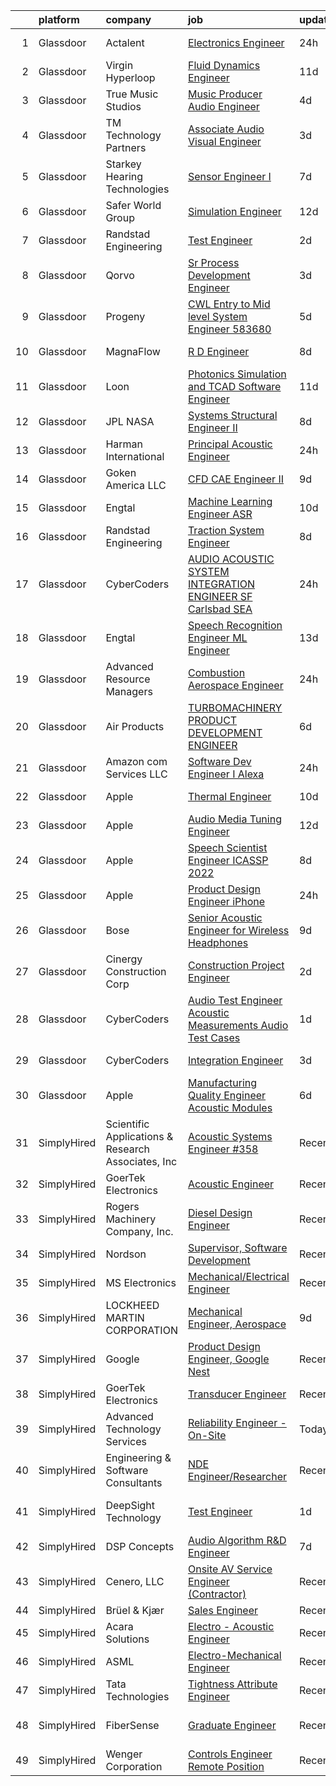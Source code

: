 

|    | platform    | company                                            | job                                                                                                                                                                                                                                                                                                                                                                                                                                                                                                                                                                                                                                                                                                                                                                                                                                                                                                                                                                                                                                                                                                                                                                                                                                                                                                                                                                                                                                  | update_time   | location                  |
|---:|:------------|:---------------------------------------------------|:-------------------------------------------------------------------------------------------------------------------------------------------------------------------------------------------------------------------------------------------------------------------------------------------------------------------------------------------------------------------------------------------------------------------------------------------------------------------------------------------------------------------------------------------------------------------------------------------------------------------------------------------------------------------------------------------------------------------------------------------------------------------------------------------------------------------------------------------------------------------------------------------------------------------------------------------------------------------------------------------------------------------------------------------------------------------------------------------------------------------------------------------------------------------------------------------------------------------------------------------------------------------------------------------------------------------------------------------------------------------------------------------------------------------------------------|:--------------|:--------------------------|
|  1 | Glassdoor   | Actalent                                           | [Electronics Engineer](https://www.glassdoor.com/partner/jobListing.htm?pos=117&ao=1110586&s=58&guid=00000181e1bd2d22a67b646737ce0450&src=GD_JOB_AD&t=SR&vt=w&ea=1&cs=1_a0f95397&cb=1657349681044&jobListingId=1007993992996&cpc=FD1C1DA32C38CFA7&jrtk=3-0-1g7grqba5i7n0801-1g7grqbahg2q6800-fdca7be9791c6d91--6NYlbfkN0ChYVx_I3yfZ_JDY3EFoivtqvi_stwnZ_kRt8Dowt_l_d1ydueao4NE-oUleRJ4yhjjaCXkLI6TM5SYnyHcA3bpY4C8sW-Te_wnZsZyggvTWR_945mmNxkFey5b-fTPWV4og34oVTZJA-HSzyUeXs1O-gGNWcbIZUgM8w35FISNkHYHJtwLbd3brqGH-x54s9QVogV3mBg8rmA80Sx1QsIIAH155qxmYsZ3jHYzbrdxGm02a613pK0gvV__7Z0Lf86Kdf1Nw1yka38gwy-LDPDRGettezvl4NvsVbtOoBesrUO4hFU-8kaWXxbu7p4kD1-4Ecjm6oUYBL1PFxKY-0Tlu5FkJ4DLUGxnMm5EMn9Yz7Z3xne-nkqLFL0J_UJq6oGxhz19El6anUfxLvgZQss0EWOfXcCYC4Z3bESKsk8itAak7--KQABvUfKvbu2j8ZDjrV8eQ7XBVftMurJ-exwzYzRjsav-ceZEm-GXdgFAINCRBzfX2zHjeoBpkMX8zjew57o2P_Tf7yEXtirgd_8Jvzh_337Dv4Fen5CZxxTRKjef7HcbgULhWvb-DTidAd7AfB5DkRbvGDrcnPQdj23K8o6h9hEw0uqo_JhJn3OyN6heZOcj4fcJN_gpEvFDKtGingY216ISipg8vFF20Gyud9N3lyhSvLgv_my4-fFZtIZm3KN6pmnzHT7M9VQ9Lt0dvl1D8PNzPZ3U4iWNX3LYCKG0mhAD5I92MLnQr2NKIyinE7CXv3qdrFIy0mOAOo6VbmH59TVdgFmzrVYjEXTsfT57wJCTQ0oSpHep4IbJsADh5v4T8PF0ZMOMDgxtSzemD-WgxtDi0RiwiOWjh39BhTi57jcsxDdX4Ufm60qzaQuaKo0gb7BKcTpdztFwxb1R06CNHRG3Q6mWocVyBRONN9zjP3om0k1hsuUrCPzRE-Jv_p5VdlI-wjPwmlF6tPTv9-aa-cX7aU1uhBNYYofAbNFasA5zW0AL62cJVpHGBA%3D%3D)                                                          | 24h           | Liverpool, NY             |
|  2 | Glassdoor   | Virgin Hyperloop                                   | [Fluid Dynamics Engineer](https://www.glassdoor.com/partner/jobListing.htm?pos=123&ao=1136043&s=58&guid=00000181e1bd2d22a67b646737ce0450&src=GD_JOB_AD&t=SR&vt=w&cs=1_463f0501&cb=1657349681045&jobListingId=1007966824044&jrtk=3-0-1g7grqba5i7n0801-1g7grqbahg2q6800-b202c1182edc898d-)                                                                                                                                                                                                                                                                                                                                                                                                                                                                                                                                                                                                                                                                                                                                                                                                                                                                                                                                                                                                                                                                                                                                             | 11d           | Los Angeles, CA           |
|  3 | Glassdoor   | True Music Studios                                 | [Music Producer Audio Engineer](https://www.glassdoor.com/partner/jobListing.htm?pos=107&ao=1110586&s=58&guid=00000181e1bd2d22a67b646737ce0450&src=GD_JOB_AD&t=SR&vt=w&ea=1&cs=1_9fcd98f9&cb=1657349681043&jobListingId=1007982844153&cpc=0C139D4CAD5A6DB2&jrtk=3-0-1g7grqba5i7n0801-1g7grqbahg2q6800-e9ad603f9e1e1b90--6NYlbfkN0Cclaa377q9GeGOs9YARfq_eCDzB33vFgKlz5yYjo8czEdQQh3p8lYfEptMOoQyBJ7vsIfvVrQSJWNSSVEZI10H-7dZwhNuTLvz-qEP_0j4K4QBnJ4CqLCnpYSlWHbBS4qIZQgqN5MCnUg--oZJjHYXCubqSoCaROBEaetwyPCIiDI7YfS0l3UIgBx9lj3JYF0xVTu3f-RjV5TQcLIGZnQtYcZSwQoY6GDnRGJU0tfWq9Ki123vMcN19yzrhbhOJ-iojrAbRzFrbocg_AiVUKn79NBAUSDacfQx30AJStcllWmT1s5Y1QWWnH-O9VPADrgXMgAni0YQGP3_qi0npmrdHHbR_Fd43L_pxguvN2vBCwRMWLJ0j8qIyaVg-0xLLrv0WrINNKcmhQBU_i9Q4XST4gKVxHLzOMJ4iqpQA6dFKIdI8e9lW5PKygu_DTpEKkLeAJo0qWYJrMdqcIZSOkom2lxHSZcfT25TZJqVEcfRD4yRPljxv52WW1Ubo7Tp3Yz02szncF0HIQ%3D%3D)                                                                                                                                                                                                                                                                                                                                                                                                                                                                                                                                                 | 4d            | Smithfield, RI            |
|  4 | Glassdoor   | TM Technology Partners                             | [Associate  Audio Visual Engineer](https://www.glassdoor.com/partner/jobListing.htm?pos=125&ao=1136043&s=58&guid=00000181e1bd2d22a67b646737ce0450&src=GD_JOB_AD&t=SR&vt=w&cs=1_d50b6cf0&cb=1657349681045&jobListingId=1007985056122&jrtk=3-0-1g7grqba5i7n0801-1g7grqbahg2q6800-ae2dfae912fb5acc-)                                                                                                                                                                                                                                                                                                                                                                                                                                                                                                                                                                                                                                                                                                                                                                                                                                                                                                                                                                                                                                                                                                                                    | 3d            | Remote                    |
|  5 | Glassdoor   | Starkey Hearing Technologies                       | [Sensor Engineer I](https://www.glassdoor.com/partner/jobListing.htm?pos=121&ao=1136043&s=58&guid=00000181e1bd2d22a67b646737ce0450&src=GD_JOB_AD&t=SR&vt=w&cs=1_89440aec&cb=1657349681044&jobListingId=1007977207720&jrtk=3-0-1g7grqba5i7n0801-1g7grqbahg2q6800-c9d9f3aad965f5e4-)                                                                                                                                                                                                                                                                                                                                                                                                                                                                                                                                                                                                                                                                                                                                                                                                                                                                                                                                                                                                                                                                                                                                                   | 7d            | Eden Prairie, MN          |
|  6 | Glassdoor   | Safer World Group                                  | [Simulation Engineer](https://www.glassdoor.com/partner/jobListing.htm?pos=104&ao=1110586&s=58&guid=00000181e1bd2d22a67b646737ce0450&src=GD_JOB_AD&t=SR&vt=w&ea=1&cs=1_cebec58a&cb=1657349681042&jobListingId=1007964945990&cpc=18C9CE28155C17C5&jrtk=3-0-1g7grqba5i7n0801-1g7grqbahg2q6800-96d226286c2f12c7--6NYlbfkN0DvYPAl5zQckMjk68bMvNfDPIAiKfADaYvAaxNfpCBdTYpuIx1McXjkqe6tCDHWi3ljEtOII_knDjEusKJI7K3G0sC_lSDv-ZEOXI1Iv2DsD1CYQVfOUYJt-ETIZTyU9mKS-ff0IcxA4pNjwZKL7zX3GTjAeYjTs8KHYuoV3tvcOoiTFalxrcqwDf2K9u7BKw04AaaYPMKSQrAa1OvJFNcLgMiHTQ9DmtIu5I2yzcwvykGefCSbpEJUnmaUhiUIo71vCylDn4hXKE0RIpa-ZkV55ru-7mjRUxQNaHExAtXjoNcp9gapxcU5mZPFX7-sIa4L-eRFHNwpZAoVbPTPYCRsGOT2GKQU2Eokg170v_0Cobm35YGrmTqt1UJETZRlk-VZxVnMrGWUcCD8w5wieCW2FsWJ-8_lqOFqwoD3xesO1CsG5yUGaQQcBJJkuln9DaFWojnqC9x2Tb_4T6YSIexzx4tTp1fcvH3xwxxGhVvzSoXDofzm7n7JWS8Q0wZdnvU%3D)                                                                                                                                                                                                                                                                                                                                                                                                                                                                                                                                                                         | 12d           | Mahwah, NJ                |
|  7 | Glassdoor   | Randstad Engineering                               | [Test Engineer](https://www.glassdoor.com/partner/jobListing.htm?pos=113&ao=1110586&s=58&guid=00000181e1bd2d22a67b646737ce0450&src=GD_JOB_AD&t=SR&vt=w&ea=1&cs=1_9a368fdd&cb=1657349681044&jobListingId=1007987864467&cpc=3DB599BF2F4828F0&jrtk=3-0-1g7grqba5i7n0801-1g7grqbahg2q6800-d97b2e97ce92950c--6NYlbfkN0BDx217eft1lC7uqItkaModCFPNh_e0lnHdKkvEJecXwu4gIqA7CFTnvSYR8MShG5Y1WihNtT4NjKj82PUl6RfqF8WWcK5kgAM0E3Ql3LdTzHDKqViLZN5xr66GgksX6_kOtbjxQ_n6en1OOHgEmABqs_h6ymwHvB23j5OXUYgulk5Qkuztf_5fGy0tTz0JQb7isXTEfZaVxJzxwew-lvflc8sZKtSSIM8ytnTSJcA6jRaFNlVNJAhAL_WNrH3TEtAAqhju9JNuICDJWhjRLl18Bd0K5ZhwnfNJtOpU-tl2x52-Hn4L7VtJZOWmyeVqTrxVaEqBnVQ0CjM7rNTBmbbfGKmAZLieVXQ1Pt05E1dNN8spD26YxG7xsuC67PTV6lhOQu27_rBegeAYdfUqnyXfI6m99ghGtBVooxNkLzppf8h7Il0m7vVPrL-JNgS5k415eDz95J4gIdmNPVoGmL6NEU8auckY2hdH48-GMa9BAU6Lg6d47v1oJn2GN0YAHna3zUV70cgAVmGb3UDuRs85r0vWx2WzFJlQAC2oY7HGYcQLBcTPI6D2Kc3d1WoqRUSy79tXeYzD2LsRbObVte20uy_bA0p5J9dpaVCF5BBSHUFdtf13cMq2vXuoXlHNTg9nXf76qQwp9g%3D%3D)                                                                                                                                                                                                                                                                                                                                                                                                                                 | 2d            | Lithia Springs, GA        |
|  8 | Glassdoor   | Qorvo                                              | [Sr Process Development Engineer](https://www.glassdoor.com/partner/jobListing.htm?pos=128&ao=1136043&s=58&guid=00000181e1bd2d22a67b646737ce0450&src=GD_JOB_AD&t=SR&vt=w&cs=1_62886660&cb=1657349681045&jobListingId=1007985912931&jrtk=3-0-1g7grqba5i7n0801-1g7grqbahg2q6800-0999cb6dde52ed79-)                                                                                                                                                                                                                                                                                                                                                                                                                                                                                                                                                                                                                                                                                                                                                                                                                                                                                                                                                                                                                                                                                                                                     | 3d            | Greensboro, NC            |
|  9 | Glassdoor   | Progeny                                            | [CWL Entry to Mid level System Engineer  583680 ](https://www.glassdoor.com/partner/jobListing.htm?pos=120&ao=1136043&s=58&guid=00000181e1bd2d22a67b646737ce0450&src=GD_JOB_AD&t=SR&vt=w&cs=1_acbb8d28&cb=1657349681044&jobListingId=1007980910405&jrtk=3-0-1g7grqba5i7n0801-1g7grqbahg2q6800-1d702f5a74bb2e80-)                                                                                                                                                                                                                                                                                                                                                                                                                                                                                                                                                                                                                                                                                                                                                                                                                                                                                                                                                                                                                                                                                                                     | 5d            | Manassas, VA              |
| 10 | Glassdoor   | MagnaFlow                                          | [R D Engineer](https://www.glassdoor.com/partner/jobListing.htm?pos=101&ao=1110586&s=58&guid=00000181e1bd2d22a67b646737ce0450&src=GD_JOB_AD&t=SR&vt=w&cs=1_7b7f5480&cb=1657349681042&jobListingId=1007975497174&cpc=A47415DDCBEBC78E&jrtk=3-0-1g7grqba5i7n0801-1g7grqbahg2q6800-de300a51145811f4--6NYlbfkN0C38BWpw3EBzI29jt_AbLJgXCBMBrbC6QbXpjXhG4qlugkjjCBYCZJb2J-DLr_tjlrJYi7z2ecRbfFPeor0jyUh5wVywVcPXUrZTMcXWiMRMNx4Hn-FgfgKJMJ9Fdj6rOQohYO9Btxs-gBvV0zBUMWhTExYqB3Gi4k9SxN2uT3bfHRzxMfDwU_iDILLkUdG9yR3_3kPjzZCqKbSEPfDh3D2NetvfIsaH1JmANqGvUkbsJaEGkWoh2bA8y0WRO61uFNuBh0a331ExplDZ6zXg0opvx-8_xIBLZP7kk33eKJLMjFdu1aGBKZGkNwogqm6ExuaORDr-NgR3P3HLg2K-QKoK0jCqRY9K2yzsiHmy-9fwoCzD6K6PY26WQMnQI_to6MrARN5gBa-ZQll0VVIzVGA3jfQmTI1Myxs_CVkTcs_j7wnLVO-3tXk0JoCmFHoNBhzZBdSlVeTu3ClxmgWH-zicTfrYyLI9_p6jf35WoNuXe_OFTegqHchpwjpNQ3FBmmZx2CE4SBQjqo6GjHMLFP9VXCxoLVZEjPIR5q1Lx0pnB425A0FHEr2dAF317k9OeBw2Gm2PdORcROen8epWZq62zhDfAHj2m1N_rB8j9fsUX5z4757bpXxUqQv4mR7FMl1kfBVMbqBPxEl4LeJ4aff8385ZyLk9eqEUW14fSYOJj4y9H_6LkpetnQwIq1MKW7obTao-jtufiiUsV0WAH9iOHuC_S8ztXOMCAWhRQ3VKyz8zYMbeTn8)                                                                                                                                                                                                                                                                                                                                   | 8d            | Oceanside, CA             |
| 11 | Glassdoor   | Loon                                               | [Photonics Simulation and TCAD Software Engineer](https://www.glassdoor.com/partner/jobListing.htm?pos=126&ao=1136043&s=58&guid=00000181e1bd2d22a67b646737ce0450&src=GD_JOB_AD&t=SR&vt=w&cs=1_c3e8a9da&cb=1657349681045&jobListingId=1007967713111&jrtk=3-0-1g7grqba5i7n0801-1g7grqbahg2q6800-05def694d8b75cac-)                                                                                                                                                                                                                                                                                                                                                                                                                                                                                                                                                                                                                                                                                                                                                                                                                                                                                                                                                                                                                                                                                                                     | 11d           | Mountain View, CA         |
| 12 | Glassdoor   | JPL NASA                                           | [Systems Structural Engineer II](https://www.glassdoor.com/partner/jobListing.htm?pos=130&ao=1136043&s=58&guid=00000181e1bd2d22a67b646737ce0450&src=GD_JOB_AD&t=SR&vt=w&cs=1_4347f41e&cb=1657349681045&jobListingId=1007974508010&jrtk=3-0-1g7grqba5i7n0801-1g7grqbahg2q6800-dd45508b06a8d5b7-)                                                                                                                                                                                                                                                                                                                                                                                                                                                                                                                                                                                                                                                                                                                                                                                                                                                                                                                                                                                                                                                                                                                                      | 8d            | Pasadena, CA              |
| 13 | Glassdoor   | Harman International                               | [Principal Acoustic Engineer](https://www.glassdoor.com/partner/jobListing.htm?pos=124&ao=1136043&s=58&guid=00000181e1bd2d22a67b646737ce0450&src=GD_JOB_AD&t=SR&vt=w&cs=1_c8558bb6&cb=1657349681045&jobListingId=1007993483861&jrtk=3-0-1g7grqba5i7n0801-1g7grqbahg2q6800-5b7b41a4aed6c817-)                                                                                                                                                                                                                                                                                                                                                                                                                                                                                                                                                                                                                                                                                                                                                                                                                                                                                                                                                                                                                                                                                                                                         | 24h           | Northridge, CA            |
| 14 | Glassdoor   | Goken America  LLC                                 | [CFD CAE Engineer II](https://www.glassdoor.com/partner/jobListing.htm?pos=127&ao=1136043&s=58&guid=00000181e1bd2d22a67b646737ce0450&src=GD_JOB_AD&t=SR&vt=w&cs=1_399260d3&cb=1657349681045&jobListingId=1007970999594&jrtk=3-0-1g7grqba5i7n0801-1g7grqbahg2q6800-170fa47d7c2eee80-)                                                                                                                                                                                                                                                                                                                                                                                                                                                                                                                                                                                                                                                                                                                                                                                                                                                                                                                                                                                                                                                                                                                                                 | 9d            | Raymond, OH               |
| 15 | Glassdoor   | Engtal                                             | [Machine Learning Engineer  ASR ](https://www.glassdoor.com/partner/jobListing.htm?pos=118&ao=1110586&s=58&guid=00000181e1bd2d22a67b646737ce0450&src=GD_JOB_AD&t=SR&vt=w&ea=1&cs=1_6d658df8&cb=1657349681044&jobListingId=1007968594417&cpc=8795CF9063CD573D&jrtk=3-0-1g7grqba5i7n0801-1g7grqbahg2q6800-980713680f02e2d2--6NYlbfkN0B7Z8t6fEMDh_BTkcJVPNJicKvZQEBTy5HSwyHa20ewqmyfWNXjNsfvmtdqiCQm-EycS5O85tOZ8yxIGBMMmwGnY8MEOKUgmJM6xXSEyzHlY2AiEvO04mwQKFpYAuff2zdtF-tbwjg3mgOWZJDoJpmQviIPrPXVcxToNtkBMUdxFU14YBXL8_Zmsen1sYdQD-tuk87OhtFlwox0i31plSIV52EnaapNwTQBSJ_H2sBWyNXIq9X3WddlQaQf-HF8dSiwJUkUjlYXRRJoLr5fraeW-bu02aJomA-YkKYB8cVswtygo1-ct6kcfyS2LK50EniFA_T91IohzwjnvrXRb2nvhpAw9kAbpFm2EzqLQx7J3fbqIXbThCitcIczdmPmRzp0DtORJ-mKd59mUjaM9URYMyMeO6QrAAznF4gALnZkVewEpCrYKhLkm-RESQrky4CW80VZV89TEcTImckDzp7j4RMG_VHw-vtGQFa6J2R5HJZeuSxwimBhWOQu8sn4rciMxae1BGkJTQ%3D%3D)                                                                                                                                                                                                                                                                                                                                                                                                                                                                                                                                               | 10d           | Remote                    |
| 16 | Glassdoor   | Randstad Engineering                               | [Traction System Engineer](https://www.glassdoor.com/partner/jobListing.htm?pos=115&ao=1110586&s=58&guid=00000181e1bd2d22a67b646737ce0450&src=GD_JOB_AD&t=SR&vt=w&ea=1&cs=1_f0b6587b&cb=1657349681044&jobListingId=1007973250816&cpc=9C2286EA3771AAF6&jrtk=3-0-1g7grqba5i7n0801-1g7grqbahg2q6800-001fdbb0074c0c8c--6NYlbfkN0BDx217eft1lC7uqItkaModCFPNh_e0lnHdKkvEJecXwu4gIqA7CFTnXnpT3oVx672UoEpqQbZ8CeqLnd2PjNd52z15eBmLXEOY5ERxuil_Cc06zE_7h2bJAbTw7qhELl5SB-9WOOcMC7-j5SH0fKR5-_cBUb8YBCfISaIKWxyg0ZA8LQ1ExNr_nhC579UoUDg6-nykWKdSjkEvhj8LBa_1MagH_MU_rPzoUxNiUXTwfkipRlKliAsIWmk9wyiUgrGVYDa-AsGtpvmpfAvwqRNWHrWOfeGapK4YPVdj3sSTXQ6KEm-TNGqdTuRqK1pHz2yZ7YtPdifJFWrG0246_3rjtrLGhOdXMb87tAqGFt3GQUwlRD4jEBju5Y4UBeKFwF-_HOogy03Q1GWVQyi8FWEJXfxNMklge8fBasDy_mpv3UC-nbp-1IL-6KMl0rA5kq-9nwdxigETwqA95SaUWRF4ApxObX2CqB5Uu1g3eXPhSAUTNR2JylkdpqJx0fGWW4lwHBAHZAmu1BQqXQx8B9kGHPsxa1o65q826h0FtTYi_BpbLapKvQ25kb4MaIMhxzcMCuJK4bVJmJ-RO0yKBFMAc1oerViqFGaBzT8hSBoTPxdfPH5kMmG3myM2BSEdqTDd4gW58_ECNQ%3D%3D)                                                                                                                                                                                                                                                                                                                                                                                                                      | 8d            | Hornell, NY               |
| 17 | Glassdoor   | CyberCoders                                        | [AUDIO   ACOUSTIC SYSTEM INTEGRATION ENGINEER  SF Carlsbad  SEA ](https://www.glassdoor.com/partner/jobListing.htm?pos=108&ao=1110586&s=58&guid=00000181e1bd2d22a67b646737ce0450&src=GD_JOB_AD&t=SR&vt=w&ea=1&cs=1_054dce00&cb=1657349681043&jobListingId=1007993312436&cpc=B076152010A3B66C&jrtk=3-0-1g7grqba5i7n0801-1g7grqbahg2q6800-7cad6356ba35bc05--6NYlbfkN0CpFJQzrgRR8WqXWK1qKKEqALWJw739KlKqr2H-MSI4eoBlI4EFrmor2FYZMP3muM2s5sO9QUqFNtL4Ifc6DvyKHMSq_RkJyk3bjR6TtgaKRsOgJONKUzmXZWQmXsYnpnsm6HHTT7a6Bvkt7J3GJ57slSFfenAqYVIN_vIdX8w-op4-tZP7gGdqv6P6IA19qMqoVYLBBPULsGtGwNEklM_FSViv-Ze8DeSxuL5SjxePXb4oCOMdcYMPZ2j8P6R8rOddrwvJlSJib99Jz58c_b0Foh3ebWVbs--6wu1daQcPWG4p7WDANudO1XgewHFAsAATKqcQ7fc0WG0KTwIwjReRUwNqVnKQvL1K6HlFyn2FXdsHWzAFPdTRTWeuFQTIL8n2RM2OJ96d86w9K1sJLp_5GmFghNuaAEVCLDRb7alJMr8kzx4jwWuRmbnQib7Q0kkYEMm22O4CcCkIn2GZNTR1Nbah9QdRVb_i_KtR7yoX3yL1RDEN6j38L0W_rAAoITyPv7zd7vFJRCgyY9KA7KH1SNUDdEG9wrlHIu8k0P5NKQ2tsqyfFBmu0siJQhP1QKBQEnVMwRT_Guv_e2zjZtknWhwIy4iACsgUPpf6hAv-9v3dTFZCmiO59Yk1qVr7B8ucSiRwxB9bgw22m7dJI-zgiym2-8paZxqhT2YCQpgZe0gfLDceFpckUkKUvcoz5Lc1qCMOSmXstN-BGXW3lprapvXEd5CpFiuvdEIVkCGsbefgEpy_eVFNfNVWV68eRpa3ZtQR_TnsIab8dZXPLyXbvboJvWtqk3BT8eyNTIyvdnv5XooqmrbdIgvrGOIKiMMAJdfTITDifnMcitx3RpFJv5e-rogEoXMO28eZznFAYyGA7cXyBgy0MsuyHaANsSCN6eZRiQ74HCqLrYE1l1dp76D3t0Iv2kzy66IpkT5CUpdJ4zMsoHY1CvN6xQDzqrKQKQjKLOCeQ9uzLEy3U1VEgOuPmhX0kMYGbZsf1pwzPKYZRqTLbAee)           | 24h           | South San Francisco, CA   |
| 18 | Glassdoor   | Engtal                                             | [Speech Recognition Engineer ML Engineer](https://www.glassdoor.com/partner/jobListing.htm?pos=111&ao=1110586&s=58&guid=00000181e1bd2d22a67b646737ce0450&src=GD_JOB_AD&t=SR&vt=w&ea=1&cs=1_090678aa&cb=1657349681044&jobListingId=1007963445779&cpc=6FC5BA77C9A4CD78&jrtk=3-0-1g7grqba5i7n0801-1g7grqbahg2q6800-15dfacf6dfdd84d4--6NYlbfkN0B7Z8t6fEMDh_BTkcJVPNJicKvZQEBTy5HSwyHa20ewqmyfWNXjNsfvmtdqiCQm-EwQcacNldguJfxWaer77ZZmNbjSpLFNRyy4CnkwZyhg2FEG4B0_g-SUidzbW1tHQ6Rw_UrJTLlmdiNaHAydj-0PYAoYQ3ZWTQFzdkDQbWnQa157Dhxt_MVYfzNbmJ1_4ncYpJXGfFXrXVAw1vr5ESQjy7wvJ8N5Bt0THjp6MADvvfTb583wnbQ06VU9SMMYxpcdnVbjRp2VmreJNB89uXhlQQTf5sb7A1hdKiC5BPXD-jvkzGOo7xPbzt20nUK6XhuMCUmAVohZcVvYETbxK6XqwNIrpq3Nk1GxfhLDhUG_veGHbj7slE43IIzs8R-l0ysIG_svRulaWnT53cq4wFJBYuDdHSstskVv5pdOkS3kU425G9oSwxI3gImXBffSvrrtX7IdQPsnt_BCB8awaoPhBS1-pH6WsFIIMTtOl3piPlB8xCmTVWvpd5iONfCCrm--A354qkHMup55I7BJ2NYa4ckM-O6wYXc%3D)                                                                                                                                                                                                                                                                                                                                                                                                                                                                                                                     | 13d           | Remote                    |
| 19 | Glassdoor   | Advanced Resource Managers                         | [Combustion Aerospace Engineer](https://www.glassdoor.com/partner/jobListing.htm?pos=102&ao=1110586&s=58&guid=00000181e1bd2d22a67b646737ce0450&src=GD_JOB_AD&t=SR&vt=w&ea=1&cs=1_86fcccb7&cb=1657349681042&jobListingId=1007993653577&cpc=8EBC6093F3E034FB&jrtk=3-0-1g7grqba5i7n0801-1g7grqbahg2q6800-c47e3d676968256f--6NYlbfkN0CNzb4Hs5xbuPnbVFjFzT9Ghi0vDdROB4hYY0Obqed2kL6ZbeRlcJz-7b38Z7nA4C7Kpl2ltYNJXQKv9GvCUGee7HGfPduMw9_RnrhfaVUXd70OdoNG5tyWMEuqWpBmGQIJ-r1PXiiZ9lhB3qfyYwRQ5YP7ztWc2hzVtxjpYZAVCp79Vtz6tsy_O-JB8Dz8AcByKVmS8cL_wGM4j7513QbzQQteEoz0xVQqp-eCIa3_viLXULL82zjeKmoFs8ssAsucnSaWW762ymenzsRwBiQ5lyiw0co5l7PVFRmlslRAhGh8_Ux2PuIevv-l_Pe5m54OBlR45ozY76W9rRJrTAwcaP4AtVSYsgEypwFEwyk5uFTclNlV2b0wre2qRcqcHA6li2RLMvyjURTLBeRxSDyvZJLh3zZWlrRl3DGjWf8fFTjVpHYR2GlhI0v90MkDP-Hzx4bXY5Tjl22Svtz5Yt8bQqKEFv13ncGkzK1l2bbQBcHypk4sC-1culApehnenJE4UVMeYdo1bhH5_mEdY5iva8J7sQj3XoNgwiRLDBJv-PC8Pe-un-4La1N7gR0rrAOTsjsFXVYmkQ%3D%3D)                                                                                                                                                                                                                                                                                                                                                                                                                                                                                 | 24h           | Indianapolis, IN          |
| 20 | Glassdoor   | Air Products                                       | [TURBOMACHINERY PRODUCT DEVELOPMENT ENGINEER](https://www.glassdoor.com/partner/jobListing.htm?pos=103&ao=1110586&s=58&guid=00000181e1bd2d22a67b646737ce0450&src=GD_JOB_AD&t=SR&vt=w&cs=1_1e23a24a&cb=1657349681042&jobListingId=1007978500507&cpc=8B69257BFB62E45C&jrtk=3-0-1g7grqba5i7n0801-1g7grqbahg2q6800-7dd0a22ffd22b2ab--6NYlbfkN0AEVkFsOi_nmqAnuT6w7H761lIqN12_Jd97PaERi9O1flMFGPUqzjLB-G4-qZ4Fs8OKE4Wrll-5TnCjwdaY02bY8NQaRqEPC1AcyATa25Hv8-OBr9DDydDjn2QCiXI0bCn3MHgIjyBDCmPv8wEZeZL-4q5Ie_X27M9g9nfHd4nYgFRh6XUhwHa2WLD_jjbmrsnbyi2WVSapEcMBkdW51m3odv4ltj8EcGsCUxBiGlnOZbnwnWqKEKRELYLUzyTj1LmEDKJOjw5EG8xBkxkiZ6nr9aPD30xr-CoNj-GfwqepV5RVUUESqSlKW2tUE5WMaZwoopWN_jy19ZnVQuox5TAgVJzVlfU0XZCmm1xv_-Q8ZNkGXSBxgoHqfNqS9FkzQlKioMv4L4VahnKOpygJOu73O0--t3Jihz4aCB-_uIFS3MWaAhTfUTQ7pIxW8jo7ioOgVfOXGl4MyEfa5MkGTLilDYo8yvvNGWWJ2ki1Smrivwn1FBSu1wQmNPHSomemZUAUO3yXZwerkeo0_ggIABqLHtsgbzFQBYA0G3V7YLM9TBXAiYea8qCBmipayJK_WgwtUrbSbfg_c_K2DOi8K-3dLJ1aVUePQHa504G7ulsoOGEWTLICZ09r)                                                                                                                                                                                                                                                                                                                                                                                                                                    | 6d            | Bethlehem, PA             |
| 21 | Glassdoor   | Amazon com Services LLC                            | [Software Dev Engineer I  Alexa](https://www.glassdoor.com/partner/jobListing.htm?pos=129&ao=1136043&s=58&guid=00000181e1bd2d22a67b646737ce0450&src=GD_JOB_AD&t=SR&vt=w&cs=1_fce69c63&cb=1657349681045&jobListingId=1007992039818&jrtk=3-0-1g7grqba5i7n0801-1g7grqbahg2q6800-f3dc8d143713a780-)                                                                                                                                                                                                                                                                                                                                                                                                                                                                                                                                                                                                                                                                                                                                                                                                                                                                                                                                                                                                                                                                                                                                      | 24h           | Seattle, WA               |
| 22 | Glassdoor   | Apple                                              | [Thermal Engineer](https://www.glassdoor.com/partner/jobListing.htm?pos=105&ao=1110586&s=58&guid=00000181e1bd2d22a67b646737ce0450&src=GD_JOB_AD&t=SR&vt=w&cs=1_619c1a15&cb=1657349681042&jobListingId=1007968088694&cpc=2CAED5C921A5F994&jrtk=3-0-1g7grqba5i7n0801-1g7grqbahg2q6800-46e2b98f41f4b0bd--6NYlbfkN0BvKrLyj5gPmtZO9T8euul8TCxuuKNOtzRJOomxnwSEodTz2Bc-sPZlO_uSwsktAegeQ04OHVZhRgFPPvobbJNf3hR1Q7Lo-2Goa0ODMgchbcA5d6FtbliMyGzeeOcs7Ko8keNSpFlgOfTwllU_8Kn4bZnqpQhm0nsZuTutRrXfeiSitzxXxsb3VMDn2dn1rKq6u3Uka0Bfe9y5GZH1Q9kVAQSaQ4esfjQyIwYigoZTh3nFEfh45qRyhzltELBCJvaLBEWyVC78He_g6vpMcfNWilwbIMLncm2cc-xhcIObhWKG46xsSX17WIOfOoFa8ibUHfvqPIZUQNoPvkMbYfD4dPJaFzNA3Qdjn_BNginKy_TxcWoL40Es-l8r1_Yu-LZs4NL8VZ05RYP0hY_7LCWCYxXPzJFqcwrMN8WIWIAAwqgu6u9dQdBDTtWYBg-s4ZKt747XxVPJ51p3x-Kq-G0j7BlGWvhkxI8oq-1fdohae42cCm_q4m7tf_wiZwfpcxh9oQI9c10Mt44mN6Uq2f3eqvE4XSNc5mtdCDuAN1FoR1YEB4lALEDfX_5OSPq8tNNm00tArN4p9O-oBOBmJH6bOcBDeQ0w1tXi40Dg8vsKhBFLTx1IaezLNgdL4nwGZUElTJgv9u8EXLE9BluGo63QwHwHWcR5ORQyDNAyUe95NU276aKxy8kG8TZsGVd3H5_TOOW-kjXw0GXi3tkJ28rq_---sjTTm-1JOTcAHaeCnkd9m0wFPcHlqgHandlufesbOduJoyRPPbVPm_aEBXGnljbQEnE6GlnCWoHwrUVsQzNFmFeu7WxsraxnnjQcIU-PY0lq4Sf34jxZ4TNmOsM-AEJn-Oem4anhwUe1_R2oPF-xLKdTM8Qx0zNNVetDvZCZRnbOy3UyTdM_M37OYN5CfP3kaO4JGxb06ZriMeVWrbdlDznuY9_V)                                                                                                                               | 10d           | Cupertino, CA             |
| 23 | Glassdoor   | Apple                                              | [Audio Media Tuning Engineer](https://www.glassdoor.com/partner/jobListing.htm?pos=112&ao=1110586&s=58&guid=00000181e1bd2d22a67b646737ce0450&src=GD_JOB_AD&t=SR&vt=w&cs=1_bf1d3705&cb=1657349681043&jobListingId=1007965233007&cpc=2CAED5C921A5F994&jrtk=3-0-1g7grqba5i7n0801-1g7grqbahg2q6800-c4ec79feb71a4a17--6NYlbfkN0BvKrLyj5gPmtZO9T8euul8TCxuuKNOtzRJOomxnwSEodTz2Bc-sPZlO_uSwsktAeiFX3lZLOWiwDHYHXM4w4N3x4ofAAmFz5hcXryWzJDEkC6eLYTJuNhdo86gN0BPXXf6brFb8NbKw8OvGNkDGWysU2NpqnPPUzdO_0E1R5CZAybj9QtMbrwX4Add3Qs8LXZZNRPaZIRkcOlc2iHMWr57RjMt2Ss3nHJ6ZTbjqBkJ847qMtiIk4W21zBoGeBYEUpjOlZcDLQ1C7K2_wfDzBEfA8kXHRDa9V7wchGDjt6qBZ-MxaKsltlhkZ0TBk1go3hc3bknDXLz0KrdVrOFUvb3U8qGc-1hm44kvsQeAhRfi0jZfGQ_jfntFXeS8K9udWA1k1AGYoZOdtY_LrOJJTQOhKpHnbVSrTUAyfk_FVfk5nOk_rV7n_2BrIxXjRVOe4JIIQBzLF8ESaRHjW8RBEQyGuAu8wObc-sMQF3vvlWZ1bDukXXouyiiISj8S0QwvP2olnuq1LPvIRJwT69DJjb1vvagV9BQgtrjifLFZm_w_YWx3IEid-GZlkh7g-3mxVMqe6HB-yej82xr-XVpz32N4YeE6iazEdARDpGgXFwVq3ODLRxbKO1tbab9ef3kMSay3jJ_avv2gpC7hqjXXdtX2Gc6fehyxLQMzrAHJMO666eIrfUPEx2sWRbHDpHiQRwL66DYrmdTlt2X0O1OI4TW7UYZ5R_OU-dTpkKf38CMfqVCcdBXvaJlh1APOkbFrbA8Gl1ylRoshgo3vWiaVKompx-QRWr_o6XEoOweMCdXqY8aP-zTB4LSnpzUz7uODpoXnSOssoq5foopymn2N_uDgRhJYbyDk5tLdpvjGYNwky-U9cQVkyofucBchHLtC7Pz3GYWxac69MzhX6gmnYjiXElaRrknxbwsaB_GSDCXeWDv-RDxLv_fphNEITE_18PPHGgAJcPBxGxqOk1Sk1aURyL4EMSwQFc%3D)                                                                      | 12d           | Cupertino, CA             |
| 24 | Glassdoor   | Apple                                              | [Speech Scientist   Engineer  ICASSP 2022 ](https://www.glassdoor.com/partner/jobListing.htm?pos=110&ao=1110586&s=58&guid=00000181e1bd2d22a67b646737ce0450&src=GD_JOB_AD&t=SR&vt=w&cs=1_bf452254&cb=1657349681043&jobListingId=1007972446544&cpc=654405A9B1E0A9F5&jrtk=3-0-1g7grqba5i7n0801-1g7grqbahg2q6800-8d2820b72c8f1834--6NYlbfkN0BvKrLyj5gPmtZO9T8euul8TCxuuKNOtzRJOomxnwSEodTz2Bc-sPZlt2Zgji_QUXEWVZWMiZmYmLP0GX0w3P5OSPEyIABfYw4BgPx_p-oKWeGiDX4KgHQa6P152eFmmZqgPaWIaGNRcbCBbusIy9soiFgiDubJ74ZXew10VassK8zca-87RyLSicdFsoyBz-Ue0qD4GpIa5T9z49-ZQQsacykPTFkn07FjQ88ApgXBtl4K6Ywc2ZFHnQ_24JqpywMHAtYG-Co9iOO2rSqcjplqiXOG-CClJz6D69yxA_EvNpGInwOuI-0VpGjDhtlr_kyTjhxBaaPaBoxR1ih3iO3tVxxlwlxZJnIitTLrQ3LI4q6-dqRNVPNtMNiIQiBt8UT-bP1kO7zx4eHiSF3pxKMYujc2XkeVJYQh6tcWkN7dSnfLHxCFM6fknLZVA4MRHuhGvWqj5IJxlMbSfzkGxg9CuLOB4ernXGCXt9nRoNrHpFChbgGTsmlfcH7LK0DLjXsCoMpg4oSCnetDYVFOT6OJPTwD386XsR9PlV2nGtsdeF-A0ZDJgGBvukh4IlEPSWWoROX6BCmVxIh-V90NUozWPHgXkyumruaYR_hJFk7y9gyhX-lNvP-Q4618tIJizdyTV3iXE2URtuFtzCvXWGuxpP0K5A1-guA6WZkYm2AujmyKg2U61Mh0BUAuoplhL4OqHP1dFcMhKr1pmDe6Y4_2BtrdgEq_R5TFxvhPQzdaQNkWgqrbORyxJOIvGp66Hd7AE734G5Kb2JWEfJQ7b-zbfY8banyIoBmBZJ7d_FKPwHERZ_KgLNbtM1L6aeix3tuWu8EIGZgTIf0beTsgyvAfWh9i2rgHehsH2EKOpfb2Bg81Ehk-sRYbDmsDS_2jYsj176RXswByZWjpQSyxpC25pjv2oXh0aX9O95rGt-1ePJ8riswbO3kdyiElq-IcXpUn8ZPDhhsHHM5AiSW2Ez6C290C6Pn5y10%3D)                                                        | 8d            | Cupertino, CA             |
| 25 | Glassdoor   | Apple                                              | [Product Design Engineer   iPhone](https://www.glassdoor.com/partner/jobListing.htm?pos=109&ao=1110586&s=58&guid=00000181e1bd2d22a67b646737ce0450&src=GD_JOB_AD&t=SR&vt=w&cs=1_fcb4ee34&cb=1657349681043&jobListingId=1007993991493&cpc=F41FEAB56D215062&jrtk=3-0-1g7grqba5i7n0801-1g7grqbahg2q6800-3b601f1a99247386--6NYlbfkN0BvKrLyj5gPmtZO9T8euul8TCxuuKNOtzRJOomxnwSEodTz2Bc-sPZlO_uSwsktAejN3rEdI2xVjxIZEnjjoLxNSlOIWSSrPzCD3AU7Ixp56fRfC-OBBWLkpPNIGPmK2gzQGFWTyHGRpW8qish6k4PNPl-ek5yYuDEj7edEXlcsTA8c5wvQpFBxjgSS-NqRy0qnMyqcMmpDHOzUINpLCloL7SbS0YqdBDA4mdTWPl_G8Qoh4CIPamkiIZLs-3bg8p5aYOeck2HnjHmLFng0QUjSo_mFy83YVOB_5iWDgJdRZ7xOeKZXGKfV60KA7WBuDYhA3_-Ikt3Zi7cmLMlLO9Ww8XnbxRqRixyGhRrzdhrCVVZqwjHAafvytjnOEPj6S05AVWa2m1crJ0rEdWhst7jN-veX_6eRLPw6I-5X_R3mqk6aUDdK6p7NK0gPdZo5KR96zADkwMcsOfFg7nBiT8uZ-VxojXyhEdW2AkGxIQEbpdgc0rJ2_SB_dHUQOIwkGAyzdN-5ZJvTxY-FrVkD4c6Wwo_7IsyV9CoaQWdUdf8vW3-PhNadwc8KN_2osEqYObI0QAh_5UGsYluwqZZ_ZqkLx5Clh6mlqM1Y5hT45VduJ-W9fOhKMzVbzv8E1uk-3J3Y_u3y5ueQvM0bVJ2R2RzUzRR_scs_KqaDkdWPPIVYpQhXCG4pd7Fo_XgGVc3p3fU4VkIGM56bC8GE2upnA3M9gqDYyAVa97LDQ-HkswgSXg0qgaentZ9mR5-15-1UfhOcwWLU2Y2aHK1sqjXQ_-9jWrEniH-sXMMY2XijQU-m23uyK7s9QWw8l8CT9DHSdfSKLsIrM2s962VXD7WiQ-zMARA2J9-j9PKNY5uZSaRhGW3Y115-dT-dRglOxA5im1I6swGtDIt6q_XpA6Qhw656Qlel9Q0vFNpzBFoiEaEPUMLRZCoGXerB3kcP_CnDpyPdzLoj4IeurDl7-B8aAX9K)                                                                               | 24h           | Cupertino, CA             |
| 26 | Glassdoor   | Bose                                               | [Senior Acoustic Engineer for Wireless Headphones](https://www.glassdoor.com/partner/jobListing.htm?pos=122&ao=1136043&s=58&guid=00000181e1bd2d22a67b646737ce0450&src=GD_JOB_AD&t=SR&vt=w&cs=1_f9f003a7&cb=1657349681045&jobListingId=1007970592124&jrtk=3-0-1g7grqba5i7n0801-1g7grqbahg2q6800-2d8a6f00509a39cc-)                                                                                                                                                                                                                                                                                                                                                                                                                                                                                                                                                                                                                                                                                                                                                                                                                                                                                                                                                                                                                                                                                                                    | 9d            | Framingham, MA            |
| 27 | Glassdoor   | Cinergy Construction Corp                          | [Construction Project Engineer](https://www.glassdoor.com/partner/jobListing.htm?pos=106&ao=1110586&s=58&guid=00000181e1bd2d22a67b646737ce0450&src=GD_JOB_AD&t=SR&vt=w&ea=1&cs=1_9c0d9fbb&cb=1657349681043&jobListingId=1007987637041&cpc=5C70DC7FEE0D01B1&jrtk=3-0-1g7grqba5i7n0801-1g7grqbahg2q6800-ae652524c887ec09--6NYlbfkN0ACTeRvGRFS6hadW-07x_K1RnsIE8OdH4tufuZ5eRAiXj0gAa_UNCxgILxjyPCIXYqXzlBXj2Tyk2NpLM7cyVWATjpacSC1oNnGANRlrIhh4hhQjtAE8ez6MffbMa0SCydr0Tf5DekbShODnlSynmmknbe6vF86wMgZ2QTAlwu2zlrOcCjKH8GYuSRzfN7wbSrfdlR098Rc7DjLaCLYVfK1i9COFdTMv5x6EkZSqULqZNTuOfJ1_e6uyEF_F3olnZ82OfVHFqYx6L5FCHMQQrJ3LgamlqKnFe0tVcGeUQPfal3hq6xbjVgj-FJm5y55eKZRrVH35y2SuyVuywzJarb6eqBbvOgd3mS0LPMSr8enOjqXjUCTeKT50jVVSAS5Wq6OrSk5yCLxnMh9i0nzkVn_YYyVSvpQd7eezw-WTEBDxZvMCe__Q5sXeEnCEC6ehiwQVLZLYPLvvxViwUBFEW862greoAI7V1pOcqI07AiJ9fLHSOFDiQYy3yzbonvSFXLFstqMr6BQYg%3D%3D)                                                                                                                                                                                                                                                                                                                                                                                                                                                                                                                                                 | 2d            | Los Angeles, CA           |
| 28 | Glassdoor   | CyberCoders                                        | [Audio Test Engineer  Acoustic Measurements Audio Test Cases](https://www.glassdoor.com/partner/jobListing.htm?pos=114&ao=1110586&s=58&guid=00000181e1bd2d22a67b646737ce0450&src=GD_JOB_AD&t=SR&vt=w&ea=1&cs=1_2924d3cb&cb=1657349681044&jobListingId=1007991590060&cpc=A65DF3A704A48F9B&jrtk=3-0-1g7grqba5i7n0801-1g7grqbahg2q6800-25a7d6844ed5b1d0--6NYlbfkN0CpFJQzrgRR8WqXWK1qKKEqALWJw739KlKqr2H-MSI4eoBlI4EFrmor2FYZMP3muM2swuQY7BkQclqqO-MneH_G3oz0HNb868yTdGrVJTYYhh6oTGUKAlRShImEjf1ZKQh8I1XsuxK7fdEf5To_904wpWOAOLZ_ogWVJ8xO2YRwnx9SF9s5YyNre0STHsavT5957AKe1yHpQbBTXadcmYpMQq9OxMRdUpd3_eeNEGzqUeGf8xhb7_qJB9X5g0_aCYS_TWrnP8JoqcGA6B2djw2oTrj4Ax4_tQTHtvq7JoK24Qlx9zxVXWdOMXpANE1XMxyUJC4CL9QkVNYF_FyinB5QAbYMcNX1Kl-zVUvSee3xlcHAQ75Y3cznOueNuwxDo_PWFyyWxoqQ5I6B200Ae3BFo1o-3yEYrRz7OMvL7iHcBgCfBBFzGHdHd9vch-3jKFFFK6FCSrbml-U7UZJg39gliMpSfj3YR57-MGv315VXWYoWCG18UxevRmjcg41gltXlX4Q93srahgefk2R_Jenh8OnYsvI4zZeYwvqZSj-tqMQEnoHt1bWGMUaV0ysqHt83kA_qUzWHylzLRJJqR30AFl0qUo6Yeg0b4Ti6ByNm-jsLjyvCDbLb4FniC3yPiLzFkjy62rejhF1FCg388fzA95oLKScG4gnEICbv8UAEB9k0gXzY5lVhytuak2xYdVvM-6wOYXBXIomrbZoDi0fYAfYmlMmeu08g_20MuVrhHD0O8doPL8Vbh3WsML0IK57hmp62XpkhQDLq0ASlpIRxke69FHbpz-BQ3l3WFfmj1nGEJ-4XPaQxluNL4JRIZ9cSLLIJMemgBCErdxJUWUCBdnQvP4xAvVphf2JzTbNQt5VCnVr8_-32z8nB_TMl9e4aKnXrk1tUEO2Ty5IQIuE5ANCOaYjHGpbq8F0xssJSsON4XQXrLBki-b45oRkCMqLwW67W7gWOLeEzcgULTO1k2B6Gzg7IiXwpKotQ7ahUip23HET7swg8lql2nbuMoNo%3D) | 1d            | Los Angeles, CA           |
| 29 | Glassdoor   | CyberCoders                                        | [Integration Engineer](https://www.glassdoor.com/partner/jobListing.htm?pos=116&ao=1110586&s=58&guid=00000181e1bd2d22a67b646737ce0450&src=GD_JOB_AD&t=SR&vt=w&ea=1&cs=1_1ebd31b3&cb=1657349681044&jobListingId=1007985386088&cpc=32EE424DE2B657EB&jrtk=3-0-1g7grqba5i7n0801-1g7grqbahg2q6800-42938ccbc7af2dff--6NYlbfkN0CpFJQzrgRR8WqXWK1qKKEqALWJw739KlKqr2H-MSI4eoBlI4EFrmor2FYZMP3muM3nsBG02Gh-ccGOpuyMUAbPRHwBrg4ISNgsTGmZ7TgGm5ltt0qwoO_cH-7vXtjjwsUkNk2uMpC4Ub67qM5y3qzWMXdl-m7fvvk3ObRfHdbV5YafyW-7nhpJ9Xq1PJcYxxBle2BXz8g-vttixjW0wKlpPlp2O4xfo3d9KlgZQGswR8BL70ytlx6uiy3TN6O4lY7LOkiqYLsUXT5OPYgaTjjYTdtvs5ytIAFmwO6dya0WqyLkD0sUNW5uECDi7WxGKttwYkQ4X9PkHpHu6eMWQLeyEXmXOhPHEjNWYsAQ4wxpR-eQERmAXIPUlEmPxeh0d2cnHPCJsuOquXplk3QHEJmottEcixHLEIIksZdNZIEF-4larYbsFqTKM43E8c8fpsqoBOGvyiC2PKWwOyPhkpKDrV891Kh5KeGS0nrkoHukjU8SjHlaw_RbIbPHLJtaNHtRKBLsjPGlqWPWR6g48g9GPdBuGKwWgklj2Bq0AFcn5UzaQ9AagBNQwm7-v9EvvdNxz00qJU9XgPnYpox3KN1YOITKhnyNKSpWYZ6depYkzrtnHQ6LTfuYn037RmUXS9PPn2AzDWdL--xAd__Ob0WmHQ-vwoTy73japRdEAdgk7tFsUoQ1eOjEC1LgqWpM1dRZwQGRU5jd8oWf6uE34ZlcmAHGpFmb1irhi9okcsE2g9KjsdUwTxecNRVukv5ZL3dYGE2hkYm5cHTUFMP38CF3mpoH_9yWiU8Wd356_1N6IlQfocpPhan4RRCCaplBNHuNRxQN-6lB2RMgyZPefIKzY0GZKlwdk3-EYnsy_X4837PflKN98Ly4pU-gyRGJ3LJCeH25CuN6RA4SgbGvACHeiY4hlcMroxj-u-CbZjKLnDnwt4xuqLOlOVexVdrd1RlCzA7sooji28btKxH2N2XEiM4gQftRbG70UgfxriKgKg%3D%3D)                                                          | 3d            | Torrance, CA              |
| 30 | Glassdoor   | Apple                                              | [Manufacturing Quality Engineer   Acoustic Modules](https://www.glassdoor.com/partner/jobListing.htm?pos=119&ao=1136043&s=58&guid=00000181e1bd2d22a67b646737ce0450&src=GD_JOB_AD&t=SR&vt=w&cs=1_83e4ffe2&cb=1657349681044&jobListingId=1007979226033&jrtk=3-0-1g7grqba5i7n0801-1g7grqbahg2q6800-a588fa20546bf466-)                                                                                                                                                                                                                                                                                                                                                                                                                                                                                                                                                                                                                                                                                                                                                                                                                                                                                                                                                                                                                                                                                                                   | 6d            | Cupertino, CA             |
| 31 | SimplyHired | Scientific Applications & Research Associates, Inc | [Acoustic Systems Engineer #358](https://www.simplyhired.com/job/eNTDSq1iz7flrU-ghPDiVXVmRd2imu86m21Ov6MQrXMoBcQxlVsSOQ?q=acoustic+engineer)                                                                                                                                                                                                                                                                                                                                                                                                                                                                                                                                                                                                                                                                                                                                                                                                                                                                                                                                                                                                                                                                                                                                                                                                                                                                                         | Recently      | Cypress, CA               |
| 32 | SimplyHired | GoerTek Electronics                                | [Acoustic Engineer](https://www.simplyhired.com/job/6PCRn1TvdVHUtgaBVR0h94emv2uxOzR_4uSK_IuRvsCPjwVVty_QTg?q=acoustic+engineer)                                                                                                                                                                                                                                                                                                                                                                                                                                                                                                                                                                                                                                                                                                                                                                                                                                                                                                                                                                                                                                                                                                                                                                                                                                                                                                      | Recently      | Santa Clara, CA           |
| 33 | SimplyHired | Rogers Machinery Company, Inc.                     | [Diesel Design Engineer](https://www.simplyhired.com/job/gvUhOXRgkVVmb3zvd5cnl0u0YDh-8jqA67zdgWgYqrfSbmBYFJTUmw?q=acoustic+engineer)                                                                                                                                                                                                                                                                                                                                                                                                                                                                                                                                                                                                                                                                                                                                                                                                                                                                                                                                                                                                                                                                                                                                                                                                                                                                                                 | Recently      | Portland, OR              |
| 34 | SimplyHired | Nordson                                            | [Supervisor, Software Development](https://www.simplyhired.com/job/iQzzo1syGvp_LK8EJJqfW1QgjC_kO-c6mh7ke3kUDToUb4_3_pNFMw?q=acoustic+engineer)                                                                                                                                                                                                                                                                                                                                                                                                                                                                                                                                                                                                                                                                                                                                                                                                                                                                                                                                                                                                                                                                                                                                                                                                                                                                                       | Recently      | Carlsbad, CA              |
| 35 | SimplyHired | MS Electronics                                     | [Mechanical/Electrical Engineer](https://www.simplyhired.com/job/EB3lTvDDO05FCaFoHcARBi2RXIxXWQbz2Yakmmoeit4_XekRyupcDw?q=acoustic+engineer)                                                                                                                                                                                                                                                                                                                                                                                                                                                                                                                                                                                                                                                                                                                                                                                                                                                                                                                                                                                                                                                                                                                                                                                                                                                                                         | Recently      | Lenexa, KS                |
| 36 | SimplyHired | LOCKHEED MARTIN CORPORATION                        | [Mechanical Engineer, Aerospace](https://www.simplyhired.com/job/JkSxVakIHumd9D1W6JjFV7sNA0D8BgXg_bMGHqxLoFgAsMgBhqNiIA?q=acoustic+engineer)                                                                                                                                                                                                                                                                                                                                                                                                                                                                                                                                                                                                                                                                                                                                                                                                                                                                                                                                                                                                                                                                                                                                                                                                                                                                                         | 9d            | Palo Alto, CA             |
| 37 | SimplyHired | Google                                             | [Product Design Engineer, Google Nest](https://www.simplyhired.com/job/FEMlVh8WMDEgwUPX6VI-X6wbZGYcZUDQ5CodNfzt0bi6akUGtTOFZg?q=acoustic+engineer)                                                                                                                                                                                                                                                                                                                                                                                                                                                                                                                                                                                                                                                                                                                                                                                                                                                                                                                                                                                                                                                                                                                                                                                                                                                                                   | Recently      | Mountain View, CA         |
| 38 | SimplyHired | GoerTek Electronics                                | [Transducer Engineer](https://www.simplyhired.com/job/eC5Uu7DGWu8jMu5nrAqq2LZV1_KBQ6rMZDn1K7uOOm7H64aWznS-wg?q=acoustic+engineer)                                                                                                                                                                                                                                                                                                                                                                                                                                                                                                                                                                                                                                                                                                                                                                                                                                                                                                                                                                                                                                                                                                                                                                                                                                                                                                    | Recently      | Santa Clara, CA           |
| 39 | SimplyHired | Advanced Technology Services                       | [Reliability Engineer - On-Site](https://www.simplyhired.com/job/QhGGliYTTNXMx8Oc7M3D3_dfAIDEi66bt3behH5yYR0xEuu0aZkw7w?q=acoustic+engineer)                                                                                                                                                                                                                                                                                                                                                                                                                                                                                                                                                                                                                                                                                                                                                                                                                                                                                                                                                                                                                                                                                                                                                                                                                                                                                         | Today         | Jacksonville, FL          |
| 40 | SimplyHired | Engineering & Software Consultants                 | [NDE Engineer/Researcher](https://www.simplyhired.com/job/hrlS-G9EBAwmuK7ntmxcyMlKmmJtWDIK0gOlOrUUCmfHikRxL6zIWQ?q=acoustic+engineer)                                                                                                                                                                                                                                                                                                                                                                                                                                                                                                                                                                                                                                                                                                                                                                                                                                                                                                                                                                                                                                                                                                                                                                                                                                                                                                | Recently      | Chantilly, VA             |
| 41 | SimplyHired | DeepSight Technology                               | [Test Engineer](https://www.simplyhired.com/job/Y1Ji_pxAH9uVLOzr6dX9jY9okenV2awOywWfFQop6GihCgwF9PgawA?q=acoustic+engineer)                                                                                                                                                                                                                                                                                                                                                                                                                                                                                                                                                                                                                                                                                                                                                                                                                                                                                                                                                                                                                                                                                                                                                                                                                                                                                                          | 1d            | Los Altos, CA +1 location |
| 42 | SimplyHired | DSP Concepts                                       | [Audio Algorithm R&D Engineer](https://www.simplyhired.com/job/fBn9VaKKHXzOiYOcasM2SzrMvF6T-u_RILlOIvZXKI4gDWbXyKU7kA?q=acoustic+engineer)                                                                                                                                                                                                                                                                                                                                                                                                                                                                                                                                                                                                                                                                                                                                                                                                                                                                                                                                                                                                                                                                                                                                                                                                                                                                                           | 7d            | Santa Clara, CA           |
| 43 | SimplyHired | Cenero, LLC                                        | [Onsite AV Service Engineer (Contractor)](https://www.simplyhired.com/job/L0txaO-AVpfQvKzg26TFCH3ySWb9G2VjuQzQTZZ1uUADXwo0HACskw?q=acoustic+engineer)                                                                                                                                                                                                                                                                                                                                                                                                                                                                                                                                                                                                                                                                                                                                                                                                                                                                                                                                                                                                                                                                                                                                                                                                                                                                                | Recently      | San Francisco, CA         |
| 44 | SimplyHired | Brüel & Kjær                                       | [Sales Engineer](https://www.simplyhired.com/job/FcTwXWtIIVaFJXmqktGFL0cPE9XZSY9fCrCnr5oU0WKyUcoV0PmZwQ?q=acoustic+engineer)                                                                                                                                                                                                                                                                                                                                                                                                                                                                                                                                                                                                                                                                                                                                                                                                                                                                                                                                                                                                                                                                                                                                                                                                                                                                                                         | Recently      | Canton, MI                |
| 45 | SimplyHired | Acara Solutions                                    | [Electro - Acoustic Engineer](https://www.simplyhired.com/job/ZhZJn4R3o0qNabOj7WiJBGNrU9Nvglt2KfGoYm9Ndvp9lW5ZkbeRYQ?q=acoustic+engineer)                                                                                                                                                                                                                                                                                                                                                                                                                                                                                                                                                                                                                                                                                                                                                                                                                                                                                                                                                                                                                                                                                                                                                                                                                                                                                            | Recently      | Itasca, IL                |
| 46 | SimplyHired | ASML                                               | [Electro-Mechanical Engineer](https://www.simplyhired.com/job/MgEBWA-qNSFOosU_aBvVEy1Z0yminlEFv6Qr5qX_2_SzAHCweKWGTA?q=acoustic+engineer)                                                                                                                                                                                                                                                                                                                                                                                                                                                                                                                                                                                                                                                                                                                                                                                                                                                                                                                                                                                                                                                                                                                                                                                                                                                                                            | Recently      | San Jose, CA              |
| 47 | SimplyHired | Tata Technologies                                  | [Tightness Attribute Engineer](https://www.simplyhired.com/job/9-3abrDHHjDNCYzyPxL1RKueVYpnMEqtGhok3DpKpSP1_h4NpvZjJA?q=acoustic+engineer)                                                                                                                                                                                                                                                                                                                                                                                                                                                                                                                                                                                                                                                                                                                                                                                                                                                                                                                                                                                                                                                                                                                                                                                                                                                                                           | Recently      | Foster City, CA           |
| 48 | SimplyHired | FiberSense                                         | [Graduate Engineer](https://www.simplyhired.com/job/-2Xn3I0zeJsly8Jx3MqXjUBsfKswzUcQkIwaZjJ0y1wyM4X7iWtnCg?q=acoustic+engineer)                                                                                                                                                                                                                                                                                                                                                                                                                                                                                                                                                                                                                                                                                                                                                                                                                                                                                                                                                                                                                                                                                                                                                                                                                                                                                                      | Recently      | San Francisco, CA         |
| 49 | SimplyHired | Wenger Corporation                                 | [Controls Engineer Remote Position](https://www.simplyhired.com/job/C9QduFyj__4ubVAsXOLOKIjCEnSCFKXUDPJu7RceDZdk_O2BbzTTCA?q=acoustic+engineer)                                                                                                                                                                                                                                                                                                                                                                                                                                                                                                                                                                                                                                                                                                                                                                                                                                                                                                                                                                                                                                                                                                                                                                                                                                                                                      | Recently      | Syracuse, NY              |